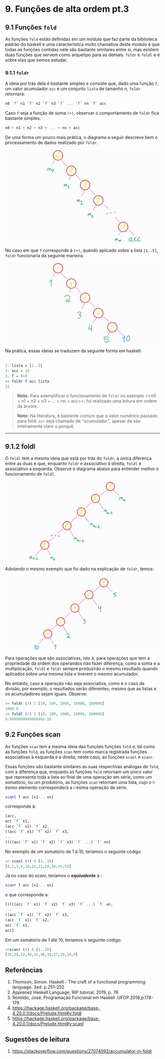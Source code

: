 # 9. Funções de alta ordem pt.3


## 9.1 Funções `fold`

As funções `fold` estão definidas em um módulo que faz parte da biblioteca padrão do haskell e uma característica muito chamativa deste modulo é que todas as funções contidas nele são bastante similares entre sí, mas existem duas funções que servem como arquetipo para as demais: `foldr` e `foldl` e é sobre elas que iremos estudar.

### 9.1.1 `foldr`

A ideia por trás dela é bastante simples e consiste que, dado uma função `f`, um valor acumulador `acc` e um conjunto `lista` de tamanho $n$, `foldr` retornará:

```haskell
n0 `f` n1 `f` n2 `f` n3 `f` ... `f` nn `f` acc
```

Caso `f` seja a função de soma `(+)`, observar o comportamento de `foldr` fica bastante simples:

```haskell
n0 + n1 + n2 + n3 + ... + nn + acc
```

De uma forma um pouco mais prática, o diagrama a seguir descreve bem o processamento de dados realizado por `foldr`.

![foldr's analysis tree](imgs/foldr0.jpg)

No caso em que `f` corresponde à `(+)`, quando aplicado sobre a lista `[1..5]`, `foldr` funcionaria da seguinte maneira:

![practical example of the usage of foldr](imgs/foldr1.jpg)

Na prática, essas ideias se traduzem da seguinte forma em haskell:<br><br>

```haskell
1. lista = [1..5]
2. acc = 10
3. f = (+)
>> foldr f acc lista
25
```

> **Note:** Para exemplificar o funcionamento de `foldr` no exemplo <<n0 + n1 + n2 + n3 + ... + nn + acc>>, foi realizado uma leitura em ordem da árvore.

> **Note:** Na literatura, é bastante comum que o valor numérico passado para foldr `acc` seja chamado de "acumulador", apesar de são inteiramente claro o porquê.

___

## 9.1.2 foldl

O `foldl` tem a mesma ideia que está por trás do `foldr`, a única diferença entre as duas é que, enquanto `foldr` é associativo à direita, `foldl` é associativo a esquerda. Observe o diagrama abaixo para entender melhor o funcionamento de `foldl`.

![foldl's analysis tree](imgs/Foldl0.jpg)

Adotando o mesmo exemplo que foi dado na explicação de `foldr`, temos:

![Example of the usage of foldl](imgs/Foldl1.jpg)

Para operações que são associativas, isto é, para operações que tem a propriedade da ordem dos operandos não fazer diferença, como a soma e a multiplicação, `foldl` e `foldr` sempre produzirão o mesmo resultado quando aplicados sobre uma mesma lista e tiverem o mesmo acumulador.

No entanto, caso a operação não seja associativa, como é o caso da divisão, por exemplo, o resultados serão diferentes, mesmo que as listas e os acumuladores sejam iguais. Observe:

```haskell
>> foldr (/) 1 [10, 100, 1000, 10000, 100000]
1000.0
>> foldl (/) 1 [10, 100, 1000, 10000, 100000]
9.999999999999999e-16
```

## 9.2 Funções scan

As funções `scan` tem a mesma ideia das funções funções `fold` e, tal como as funções `fold`, as funções `scan` tem como marca registrada funções associativas à esquerda e a direita, neste caso, as funções `scanl` e `scanr`.

Essas funções são bastante similares as suas respectivas análogas de `fold`, com a diferença que, enquanto as funções `fold` retornam um único valor que representa toda a lista ao final de uma operação em série, como um somatório, ou um produtório, as funções `scan` retornam uma lista, cujo o i-ésimo elemento corresponderá a i-ésima operação da série. 

```haskell
scanl f acc [x1 .. xn]
```
corresponde à:
```haskell
[acc,
acc `f` x1,
(acc `f` x1) `f` x2,
((acc `f` x1) `f` x2) `f` x3,
...
((((acc `f` x1) `f` x2) `f` x3) `f` ...) `f` xn]
```

No exemplo de um somatório de 1 à 10, teríamos o seguinte código

```haskell
>> scanl (+) 0 [1..10]
[0,1,3,6,10,15,21,28,36,45,55]
```

Já no caso do scanr, teríamos o **_equivalente_** à :

```haskell
scanr f acc [x1 .. xn]
```
o que corresponde a:
```haskell
[((((acc `f` x1) `f` x2) `f` x3) `f` ...) `f` xn,
...
((acc `f` x1) `f` x2) `f` x3,
(acc `f` x1) `f` x2,
acc `f` x1,
acc]
```

Em um somátório de 1 até 10, teríamos o seguinte código:

```haskell
>>scanr (+) 0 [1..10]
[55,54,52,49,45,40,34,27,19,10,0]
```

## Referências

1. Thomson, Simon. Haskell - The craft of a functional programming language. 3ed. p.251-252
2. Apprenez Haskell Language, RIP tutorial, 2019, p. 76
3. Romildo, José. Programação Funcional em Haskell .UFOP.2018,p.178-179
4. https://hackage.haskell.org/package/base-4.20.0.1/docs/Prelude.html#v:foldl
5. https://hackage.haskell.org/package/base-4.20.0.1/docs/Prelude.html#v:scanl

## Sugestões de leitura

1. https://stackoverflow.com/questions/27074092/accumulator-in-foldr
